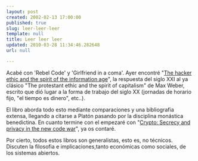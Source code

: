 ```yaml
---
layout: post
created: 2002-02-13 17:00:00
published: true
slug: leer-leer-leer
template: null
title: Leer leer leer
updated: 2010-03-28 11:34:46.282648
url: null

---
```


Acab&eacute; con 'Rebel Code' y 'Girlfriend in a coma'. Ayer encontr&eacute;
"<a href="http://www.amazon.co.uk/exec/obidos/ASIN/0099426927/ignaciotorres-21">The hacker ethic and the spirit of the
information age</a>", la respuesta del siglo XXI al ya cl&aacute;sico "The
protestant ethic and the spirit of capitalism" de Max Weber, escrito que
di&oacute; lugar a la forma de trabajo del siglo XX (jornadas de horario fijo, "el tiempo es dinero", etc..).

El libro aborda todo esto mediante comparaciones y una bibliografia extensa, llegando a citarse a Plat&oacute;n pasando por la disciplina mon&aacute;stica benedictina.
En cuanto termine con el empezar&eacute; con "<a href="http://www.amazon.co.uk/exec/obidos/ASIN/0140244328/ignaciotorres-21">Crypto: Secrecy and privacy in the new code war</a>", ya os contar&eacute;.

Por cierto, todos estos libros son generalistas, esto es, no t&eacute;cnicos. Discuten la filosofia e implicaciones,tanto econ&oacute;micas como sociales, de los sistemas abiertos.



